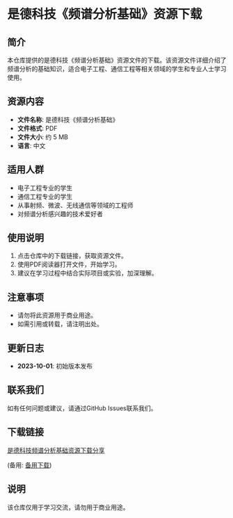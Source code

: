 # 是德科技《频谱分析基础》资源下载

## 简介

本仓库提供的是德科技《频谱分析基础》资源文件的下载。该资源文件详细介绍了频谱分析的基础知识，适合电子工程、通信工程等相关领域的学生和专业人士学习使用。

## 资源内容

- **文件名称**: 是德科技《频谱分析基础》
- **文件格式**: PDF
- **文件大小**: 约 5 MB
- **语言**: 中文

## 适用人群

- 电子工程专业的学生
- 通信工程专业的学生
- 从事射频、微波、无线通信等领域的工程师
- 对频谱分析感兴趣的技术爱好者

## 使用说明

1. 点击仓库中的下载链接，获取资源文件。
2. 使用PDF阅读器打开文件，开始学习。
3. 建议在学习过程中结合实际项目或实验，加深理解。

## 注意事项

- 请勿将此资源用于商业用途。
- 如需引用或转载，请注明出处。

## 更新日志

- **2023-10-01**: 初始版本发布

## 联系我们

如有任何问题或建议，请通过GitHub Issues联系我们。

## 下载链接
[是德科技频谱分析基础资源下载分享](https://pan.quark.cn/s/d6519bde6716) 

(备用: [备用下载](https://pan.baidu.com/s/1lCiaMPMAbNZMoBB6FjvQDA?pwd=1234))

## 说明

该仓库仅用于学习交流，请勿用于商业用途。
